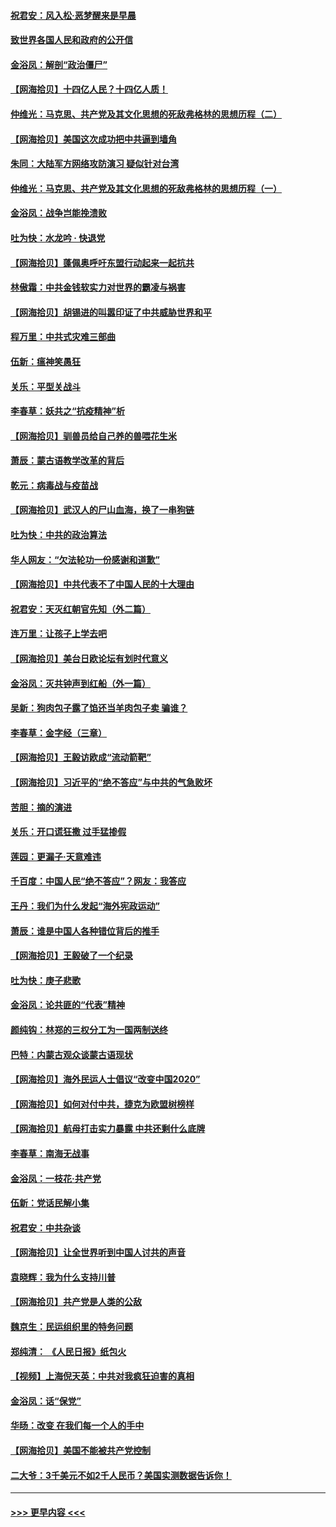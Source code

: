 #### [祝君安：风入松‧恶梦醒来是早晨](../pages/nsc993/n12401953.md?t=09141751) 
#### [致世界各国人民和政府的公开信](../pages/nsc993/n12401824.md?t=09141751) 
#### [金浴凤：解剖“政治僵尸”](../pages/nsc993/n12401808.md?t=09141751) 
#### [【网海拾贝】十四亿人民？十四亿人质！](../pages/nsc993/n12401708.md?t=09141751) 
#### [仲维光：马克思、共产党及其文化思想的死敌弗格林的思想历程（二）](../pages/nsc993/n12399107.md?t=09141751) 
#### [【网海拾贝】美国这次成功把中共逼到墙角](../pages/nsc993/n12400173.md?t=09141751) 
#### [朱同：大陆军方网络攻防演习 疑似针对台湾](../pages/nsc993/n12399868.md?t=09141751) 
#### [仲维光：马克思、共产党及其文化思想的死敌弗格林的思想历程（一）](../pages/nsc993/n12398341.md?t=09141751) 
#### [金浴凤：战争岂能挽溃败](../pages/nsc993/n12398855.md?t=09141751) 
#### [吐为快：水龙吟 · 快退党](../pages/nsc993/n12398849.md?t=09141751) 
#### [【网海拾贝】蓬佩奥呼吁东盟行动起来一起抗共](../pages/nsc993/n12398291.md?t=09141751) 
#### [林傲霜：中共金钱软实力对世界的霸凌与祸害](../pages/nsc993/n12397515.md?t=09141751) 
#### [【网海拾贝】胡锡进的叫嚣印证了中共威胁世界和平](../pages/nsc993/n12397455.md?t=09141751) 
#### [程万里：中共式灾难三部曲](../pages/nsc993/n12397106.md?t=09141751) 
#### [伍新：瘟神笑愚狂](../pages/nsc993/n12397052.md?t=09141751) 
#### [关乐：平型关战斗](../pages/nsc993/n12395387.md?t=09141751) 
#### [李春草：妖共之“抗疫精神”析](../pages/nsc993/n12395240.md?t=09141751) 
#### [【网海拾贝】驯兽员给自己养的兽喂花生米](../pages/nsc993/n12393919.md?t=09141751) 
#### [萧辰：蒙古语教学改革的背后](../pages/nsc993/n12393677.md?t=09141751) 
#### [乾元：病毒战与疫苗战](../pages/nsc993/n12393107.md?t=09141751) 
#### [【网海拾贝】武汉人的尸山血海，换了一串狗链](../pages/nsc993/n12393043.md?t=09141751) 
#### [吐为快：中共的政治算法](../pages/nsc993/n12390506.md?t=09141751) 
#### [华人网友：“欠法轮功一份感谢和道歉”](../pages/nsc993/n12390098.md?t=09141751) 
#### [【网海拾贝】中共代表不了中国人民的十大理由](../pages/nsc993/n12388155.md?t=09141751) 
#### [祝君安：天灭红朝官先知（外二篇）](../pages/nsc993/n12387957.md?t=09141751) 
#### [连万里：让孩子上学去吧](../pages/nsc993/n12385309.md?t=09141751) 
#### [【网海拾贝】美台日欧论坛有划时代意义](../pages/nsc993/n12385232.md?t=09141751) 
#### [金浴凤：灭共钟声到红船（外一篇）](../pages/nsc993/n12385154.md?t=09141751) 
#### [吴新：狗肉包子露了馅还当羊肉包子卖 骗谁？](../pages/nsc993/n12385133.md?t=09141751) 
#### [李春草：金字经（三章）](../pages/nsc993/n12383691.md?t=09141751) 
#### [【网海拾贝】王毅访欧成“流动箭靶”](../pages/nsc993/n12383338.md?t=09141751) 
#### [【网海拾贝】习近平的“绝不答应”与中共的气急败坏](../pages/nsc993/n12382819.md?t=09141751) 
#### [苦胆：摘的演进](../pages/nsc993/n12382619.md?t=09141751) 
#### [关乐：开口谎狂撒 过手猛掺假](../pages/nsc993/n12382604.md?t=09141751) 
#### [莲园：更漏子‧天意难违](../pages/nsc993/n12382598.md?t=09141751) 
#### [千百度：中国人民“绝不答应”？网友：我答应](../pages/nsc993/n12382024.md?t=09141751) 
#### [王丹：我们为什么发起“海外宪政运动”](../pages/nsc993/n12380286.md?t=09141751) 
#### [萧辰：谁是中国人各种错位背后的推手](../pages/nsc993/n12379800.md?t=09141751) 
#### [【网海拾贝】王毅破了一个纪录](../pages/nsc993/n12379251.md?t=09141751) 
#### [吐为快：庚子悲歌](../pages/nsc993/n12378821.md?t=09141751) 
#### [金浴凤：论共匪的“代表”精神](../pages/nsc993/n12377546.md?t=09141751) 
#### [颜纯钩：林郑的三权分工为一国两制送终](../pages/nsc993/n12377306.md?t=09141751) 
#### [巴特：内蒙古观众谈蒙古语现状](../pages/nsc993/n12376923.md?t=09141751) 
#### [【网海拾贝】海外民运人士倡议“改变中国2020”](../pages/nsc993/n12376682.md?t=09141751) 
#### [【网海拾贝】如何对付中共，捷克为欧盟树榜样](../pages/nsc993/n12374209.md?t=09141751) 
#### [【网海拾贝】航母打击实力暴露 中共还剩什么底牌](../pages/nsc993/n12371825.md?t=09141751) 
#### [李春草：南海无战事](../pages/nsc993/n12371159.md?t=09141751) 
#### [金浴凤：一枝花·共产党](../pages/nsc993/n12368757.md?t=09141751) 
#### [伍新：党话民解小集](../pages/nsc993/n12366907.md?t=09141751) 
#### [祝君安：中共杂谈](../pages/nsc993/n12366076.md?t=09141751) 
#### [【网海拾贝】让全世界听到中国人讨共的声音](../pages/nsc993/n12365569.md?t=09141751) 
#### [袁晓辉：我为什么支持川普](../pages/nsc993/n12362670.md?t=09141751) 
#### [【网海拾贝】共产党是人类的公敌](../pages/nsc993/n12363182.md?t=09141751) 
#### [魏京生：民运组织里的特务问题](../pages/nsc993/n12363010.md?t=09141751) 
#### [郑纯清： 《人民日报》纸包火](../pages/nsc993/n12362706.md?t=09141751) 
#### [【视频】上海倪天英：中共对我疯狂迫害的真相](../pages/nsc993/n12356341.md?t=09141751) 
#### [金浴凤：话“保党”](../pages/nsc993/n12361867.md?t=09141751) 
#### [华旸：改变 在我们每一个人的手中](../pages/nsc993/n12361774.md?t=09141751) 
#### [【网海拾贝】美国不能被共产党控制](../pages/nsc993/n12360271.md?t=09141751) 
#### [二大爷：3千美元不如2千人民币？美国实测数据告诉你！](../pages/nsc993/n12358563.md?t=09141751) 

----
#### [ >>> 更早内容 <<< ](../indexes/nsc993-earlier.md)
